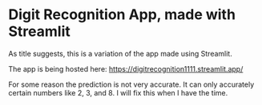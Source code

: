 # Digit Recognition App, made with Streamlit
As title suggests, this is a variation of the app made using Streamlit.

The app is being hosted here: https://digitrecognition1111.streamlit.app/

For some reason the prediction is not very accurate. It can only accurately certain numbers like 2, 3, and 8. I will fix this when I have the time.
